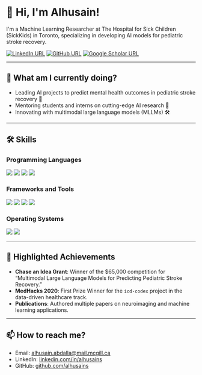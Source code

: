 # 👋 Hi, I'm Alhusain!

I'm a Machine Learning Researcher at The Hospital for Sick Children (SickKids) in Toronto, specializing in developing AI models for pediatric stroke recovery.

[![LinkedIn URL](https://img.shields.io/static/v1?color=blue&label=LinkedIn&logo=linkedin&logoColor=white&style=for-the-badge&message=Connect)](https://www.linkedin.com/in/alhusains)
[![GitHub URL](https://img.shields.io/static/v1?color=black&label=GitHub&logo=github&logoColor=white&style=for-the-badge&message=Follow)](https://github.com/alhusains)
[![Google Scholar URL](https://img.shields.io/static/v1?color=green&label=Google%20Scholar&logo=google-scholar&logoColor=white&style=for-the-badge&message=View)](https://scholar.google.com/citations?view_op=list_works&hl=en&user=Rj-4WnwAAAAJ)

---

## 🌟 What am I currently doing?

- Leading AI projects to predict mental health outcomes in pediatric stroke recovery 🧠
- Mentoring students and interns on cutting-edge AI research 🤝
- Innovating with multimodal large language models (MLLMs) 🛠️

---

## 🛠️ Skills

### Programming Languages
![](https://img.shields.io/badge/-Python-informational?style=flat&logo=Python&logoColor=white&color=blue)
![](https://img.shields.io/badge/-C++-informational?style=flat&logo=C%2B%2B&logoColor=white&color=blue)
![](https://img.shields.io/badge/-MATLAB-informational?style=flat&logo=Mathworks&logoColor=white&color=blue)
![](https://img.shields.io/badge/-SQL-informational?style=flat&logo=MySQL&logoColor=white&color=blue)

### Frameworks and Tools
![](https://img.shields.io/badge/-TensorFlow-informational?style=flat&logo=TensorFlow&logoColor=white&color=blue)
![](https://img.shields.io/badge/-PyTorch-informational?style=flat&logo=PyTorch&logoColor=white&color=blue)
![](https://img.shields.io/badge/-Docker-informational?style=flat&logo=Docker&logoColor=white&color=blue)
![](https://img.shields.io/badge/-Hugging%20Face-informational?style=flat&logo=HuggingFace&logoColor=white&color=blue)

### Operating Systems
![](https://img.shields.io/badge/-Linux-informational?style=flat&logo=Linux&logoColor=white&color=blue)
![](https://img.shields.io/badge/-Windows-informational?style=flat&logo=Windows&logoColor=white&color=blue)

---

## 🚀 Highlighted Achievements

- **Chase an Idea Grant**: Winner of the $65,000 competition for “Multimodal Large Language Models for Predicting Pediatric Stroke Recovery.”
- **MedHacks 2020**: First Prize Winner for the `icd-codex` project in the data-driven healthcare track.
- **Publications**: Authored multiple papers on neuroimaging and machine learning applications.

---

## 📫 How to reach me?
- Email: [alhusain.abdalla@mail.mcgill.ca](mailto:alhusain.abdalla@mail.mcgill.ca)
- LinkedIn: [linkedin.com/in/alhusains](https://www.linkedin.com/in/alhusains)
- GitHub: [github.com/alhusains](https://github.com/alhusains)
